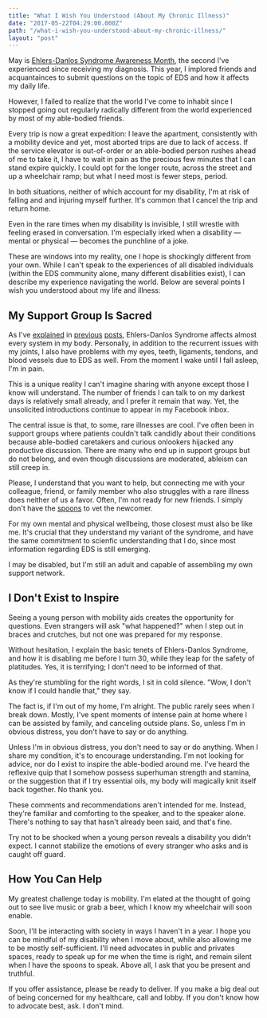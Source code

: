 ```yaml
---
title: "What I Wish You Understood (About My Chronic Illness)"
date: "2017-05-22T04:29:00.000Z"
path: "/what-i-wish-you-understood-about-my-chronic-illness/"
layout: "post"
---
```


May is [Ehlers-Danlos Syndrome Awareness
Month](https://ehlers-danlos.com/may-ehlers-danlos-awareness-month/), the second
I've experienced since receiving my diagnosis. This year, I implored friends
and acquantainces to submit questions on the topic of EDS and how it affects my
daily life.

However, I failed to realize that the world I've come to inhabit since I stopped
going out regularly radically different from the world experienced by most
of my able-bodied friends.

Every trip is now a great expedition: I leave the apartment, consistently
with a mobility device and yet, most aborted trips are due to lack of access. If
the service elevator is out-of-order or an able-bodied person rushes ahead of me
to take it, I have to wait in pain as the precious few minutes that I can stand
expire quickly. I could opt for the longer route, across the street and up a
wheelchair ramp; but what I need most is fewer steps, period.

In both situations, neither of which account for my disability, I'm at risk
of falling and and injuring myself further. It's common that I cancel the trip and
return home.

Even in the rare times when my disability is invisible, I still wrestle with
feeling erased in conversation. I'm especially irked when a disability &mdash;
mental or physical &mdash; becomes the punchline of a joke.

These are windows into my reality, one I hope is shockingly different from your
own. While I can't speak to the experiences of all disabled individuals (within
the EDS community alone, many different disabilities exist), I can describe my
experience navigating the world. Below are several points I wish you understood
about my life and illness:

## My Support Group Is Sacred

As I've [explained](/becoming-disabled/) in
[previous](/life-on-the-inside-part-ii) [posts](/life-on-the-inside),
Ehlers-Danlos Syndrome affects almost every system in my body. Personally, in
addition to the recurrent issues with my joints, I also have problems with my
eyes, teeth, ligaments, tendons, and blood vessels due to EDS as well. From the
moment I wake until I fall asleep, I'm in pain.

This is a unique reality I can't
imagine sharing with anyone except those I know will understand. The number of
friends I can talk to on my darkest days is relatively small already, and I
prefer it remain that way. Yet, the unsolicited introductions continue to appear
in my Facebook inbox.

The central issue is that, to some, rare illnesses are cool. I've often been in
support groups where patients couldn't talk candidly about their conditions
because able-bodied caretakers and curious onlookers hijacked any productive
discussion. There are many who end up in support groups but do not belong, and
even though discussions are moderated, ableism can still creep in.

Please, I understand that you want to help, but connecting me with your
colleague, friend, or family member who also struggles with a rare illness does
neither of us a favor. Often, I'm not ready for new friends. I simply don't have
the [spoons](https://en.wikipedia.org/wiki/Spoon_theory) to vet the newcomer.

For my own mental and physical wellbeing, those closest must also be like me.
It's crucial that they understand my variant of the syndrome, and have the same
commitment to scienfic understanding that I do, since most information regarding
EDS is still emerging.

I may be disabled, but I'm still an adult and capable of assembling my own support
network.

## I Don't Exist to Inspire

Seeing a young person with mobility aids creates the opportunity for questions.
Even strangers will ask "what happened?" when I step out in braces and
crutches, but not one was prepared for my response.

Without hesitation, I explain the basic tenets of Ehlers-Danlos Syndrome, and how
it is disabling me before I turn 30, while they leap for the safety of
platitudes. Yes, it is terrifying; I don't need to be informed of that.

As they're stumbling for the right words, I sit in cold silence. "Wow, I don't
know if I could handle that," they say.

The fact is, if I'm out of my home, I'm alright. The public rarely sees when I
break down. Mostly, I've spent moments of intense pain at home where I can be
assisted by family, and canceling outside plans. So, unless I'm in obvious
distress, you don't have to say or do anything.

Unless I'm in obvious distress, you don't need to say or do anything. When I
share my condition, it's to encourage understanding. I'm not looking for advice,
nor do I exist to inspire the able-bodied around me. I've heard the reflexive
quip that I somehow possess superhuman strength and stamina, or the suggestion
that if I try essential oils, my body will magically knit itself back together.
No thank you.

These comments and recommendations aren't intended for me. Instead, they're
familiar and comforting to the speaker, and to the speaker alone. There's
nothing to say that hasn't already been said, and that's fine.

Try not to be shocked when a young person reveals a disability you didn't
expect. I cannot stabilize the emotions of every stranger who asks and is caught
off guard.

## How You Can Help

My greatest challenge today is mobility. I'm elated at the thought of going
out to see live music or grab a beer, which I know my wheelchair will soon
enable.

Soon, I'll be interacting with society in ways I haven't in a year. I hope you
can be mindful of my disability when I move about, while also allowing me to be
mostly self-sufficient. I'll need advocates in public and privates spaces, ready
to speak up for me when the time is right, and remain silent when I have the
spoons to speak. Above all, I ask that you be present and truthful.

If you offer assistance, please be ready to deliver. If you make a big deal out of
being concerned for my healthcare, call and lobby. If you don't know how to
advocate best, ask. I don't mind.
